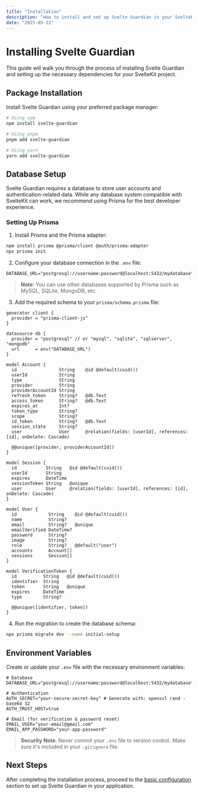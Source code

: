 ```yaml
---
title: "Installation"
description: "How to install and set up Svelte Guardian in your SvelteKit project."
date: "2025-05-22"
---
```


# Installing Svelte Guardian

This guide will walk you through the process of installing Svelte Guardian and setting up the necessary dependencies for your SvelteKit project.

## Package Installation

Install Svelte Guardian using your preferred package manager:

```bash
# Using npm
npm install svelte-guardian

# Using pnpm
pnpm add svelte-guardian

# Using yarn
yarn add svelte-guardian
```

## Database Setup

Svelte Guardian requires a database to store user accounts and authentication-related data. While any database system compatible with SvelteKit can work, we recommend using Prisma for the best developer experience.

### Setting Up Prisma

1. Install Prisma and the Prisma adapter:

```bash
npm install prisma @prisma/client @auth/prisma-adapter
npx prisma init
```

2. Configure your database connection in the `.env` file:

```
DATABASE_URL="postgresql://username:password@localhost:5432/mydatabase"
```

> **Note**: You can use other databases supported by Prisma such as MySQL, SQLite, MongoDB, etc.

3. Add the required schema to your `prisma/schema.prisma` file:

```prisma
generator client {
  provider = "prisma-client-js"
}

datasource db {
  provider = "postgresql" // or "mysql", "sqlite", "sqlserver", "mongodb"
  url      = env("DATABASE_URL")
}

model Account {
  id                String    @id @default(cuid())
  userId            String
  type              String
  provider          String
  providerAccountId String
  refresh_token     String?   @db.Text
  access_token      String?   @db.Text
  expires_at        Int?
  token_type        String?
  scope             String?
  id_token          String?   @db.Text
  session_state     String?
  user              User      @relation(fields: [userId], references: [id], onDelete: Cascade)

  @@unique([provider, providerAccountId])
}

model Session {
  id           String   @id @default(cuid())
  userId       String
  expires      DateTime
  sessionToken String   @unique
  user         User     @relation(fields: [userId], references: [id], onDelete: Cascade)
}

model User {
  id            String    @id @default(cuid())
  name          String?
  email         String?   @unique
  emailVerified DateTime?
  password      String?
  image         String?
  role          String?   @default("user")
  accounts      Account[]
  sessions      Session[]
}

model VerificationToken {
  id          String   @id @default(cuid())
  identifier  String
  token       String   @unique
  expires     DateTime
  type        String?

  @@unique([identifier, token])
}
```

4. Run the migration to create the database schema:

```bash
npx prisma migrate dev --name initial-setup
```

## Environment Variables

Create or update your `.env` file with the necessary environment variables:

```
# Database
DATABASE_URL="postgresql://username:password@localhost:5432/mydatabase"

# Authentication
AUTH_SECRET="your-secure-secret-key" # Generate with: openssl rand -base64 32
AUTH_TRUST_HOST=true

# Email (for verification & password reset)
EMAIL_USER="your-email@gmail.com"
EMAIL_APP_PASSWORD="your-app-password"
```

> **Security Note**: Never commit your `.env` file to version control. Make sure it's included in your `.gitignore` file.

## Next Steps

After completing the installation process, proceed to the [basic configuration](./configuration.md) section to set up Svelte Guardian in your application.
